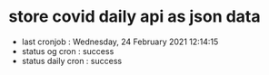 # store covid daily api as json data

- last cronjob : Wednesday, 24 February 2021 12:14:15
- status og cron : success
- status daily cron : success
      
      